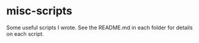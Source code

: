 # misc-scripts
Some useful scripts I wrote. See the README.md in each folder for details on each script.
